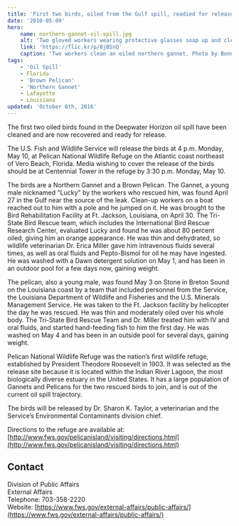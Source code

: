 ```yaml
---
title: 'First two birds, oiled from the Gulf spill, readied for release at Pelican NWR'
date: '2010-05-09'
hero:
    name: northern-gannet-oil-spill.jpg
    alt: 'Two gloved workers wearing protective glasses soap up and clean an oiled bird.'
    link: 'https://flic.kr/p/8jBSnQ'
    caption: 'Two workers clean an oiled northern gannet. Photo by Bonnie Strawser, USFWS.'
tags:
    - 'Oil Spill'
    - Florida
    - 'Brown Pelican'
    - 'Northern Gannet'
    - Lafayette
    - Louisiana
updated: 'October 6th, 2016'
---
```


The first two oiled birds found in the Deepwater Horizon oil spill have been cleaned and are now recovered and ready for release.

The U.S. Fish and Wildlife Service will release the birds at 4 p.m. Monday, May 10, at Pelican National Wildlife Refuge on the Atlantic coast northeast of Vero Beach, Florida. Media wishing to cover the release of the birds should be at Centennial Tower in the refuge by 3:30 p.m. Monday, May 10.

The birds are a Northern Gannet and a Brown Pelican. The Gannet, a young male nicknamed "Lucky" by the workers who rescued him, was found April 27 in the Gulf near the source of the leak. Clean-up workers on a boat reached out to him with a pole and he jumped on it. He was brought to the Bird Rehabilitation Facility at Ft. Jackson, Louisiana, on April 30. The Tri-State Bird Rescue team, which includes the International Bird Rescue Research Center, evaluated Lucky and found he was about 80 percent oiled, giving him an orange appearance. He was thin and dehydrated, so wildlife veterinarian Dr. Erica Miller gave him intravenous fluids several times, as well as oral fluids and Pepto-Bismol for oil he may have ingested. He was washed with a Dawn detergent solution on May 1, and has been in an outdoor pool for a few days now, gaining weight.

The pelican, also a young male, was found May 3 on Stone in Breton Sound on the Louisiana coast by a team that included personnel from the Service, the Louisiana Department of Wildlife and Fisheries and the U.S. Minerals Management Service. He was taken to the Ft. Jackson facility by helicopter the day he was rescued. He was thin and moderately oiled over his whole body. The Tri-State Bird Rescue Team and Dr. Miller treated him with IV and oral fluids, and started hand-feeding fish to him the first day. He was washed on May 4 and has been in an outside pool for several days, gaining weight.

Pelican National Wildlife Refuge was the nation’s first wildlife refuge, established by President Theodore Roosevelt in 1903\. It was selected as the release site because it is located within the Indian River Lagoon, the most biologically diverse estuary in the United States. It has a large population of Gannets and Pelicans for the two rescued birds to join, and is out of the current oil spill trajectory.

The birds will be released by Dr. Sharon K. Taylor, a veterinarian and the Service’s Environmental Contaminants division chief.

Directions to the refuge are available at: [http://www.fws.gov/pelicanisland/visiting/directions.html](http://www.fws.gov/pelicanisland/visiting/directions.html)

## Contact

Division of Public Affairs  
External Affairs  
Telephone: 703-358-2220  
Website: [https://www.fws.gov/external-affairs/public-affairs/](https://www.fws.gov/external-affairs/public-affairs/)

